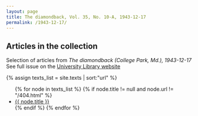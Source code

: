 ```yaml
---
layout: page
title: The diamondback, Vol. 35, No. 10-A, 1943-12-17
permalink: /1943-12-17/
---
```


## Articles in the collection

Selection of articles from *The diamondback (College Park, Md.), 1943-12-17*
See full issue on the [University Library website](https://www.lib.umd.edu/univarchives/student-newspapers/id/fbe8564d-426c-456b-aff2-b19c0caaaeb8)

<div>
{% assign texts_list = site.texts | sort:"url" %}
<ul>
{% for node in texts_list %}
  {% if node.title != null and node.url != "/404.html" %}
    <li><a class="sidebar-nav-item{% if page.url == node.url %} active{% endif %}" href="{{ site.baseurl }}{{ node.url }}">{{ node.title }}</a></li>
  {% endif %}
{% endfor %}
</ul>
</div>